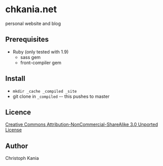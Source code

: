 chkania.net
===========
personal website and blog


Prerequisites
-------------
* Ruby (only tested with 1.9)
	* sass gem
	* front-compiler gem

Install 
-------
* `mkdir _cache _compiled _site`
* git clone in `_compiled`  -- this pushes to master 

Licence
-------
[Creative Commons Attribution-NonCommercial-ShareAlike 3.0 Unported License](http://creativecommons.org/licenses/by-nc-sa/3.0/)

Author
------
Christoph Kania
